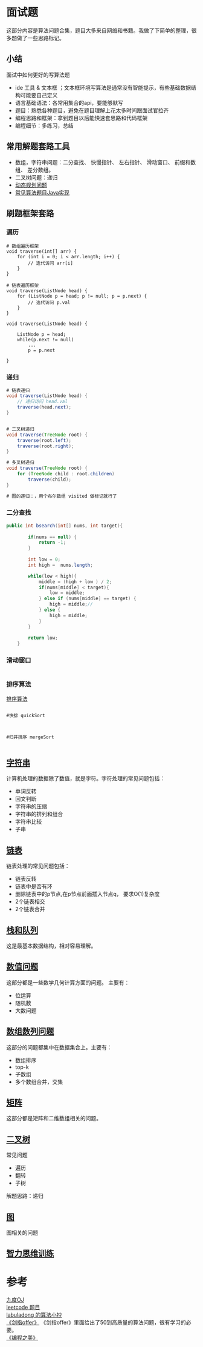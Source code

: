 # 面试题

这部分内容是算法问题合集，题目大多来自网络和书籍。我做了下简单的整理，很多题做了一些思路标记。

## 小结

面试中如何更好的写算法题

* ide 工具 & 文本框 ；文本框环境写算法是通常没有智能提示，有些基础数据结构可能要自己定义
* 语言基础语法：各常用集合的api，要能够默写
* 题目：熟悉各种题目，避免在题目理解上花太多时间跟面试官拉齐
* 编程思路和框架：拿到题目以后能快速套思路和代码框架
* 编程细节：多练习，总结


## 常用解题套路工具

* 数组，字符串问题：二分查找、 快慢指针、 左右指针、 滑动窗口、 前缀和数组、 差分数组。
* 二叉树问题：递归
* [动态规划问题](../8%20Algorithms%20Analysis/动态规划.md)
* [常见算法题目Java实现](https://github.com/nonstriater/deep-in-java/tree/master/src/main/java/com/nonstriater/deepinjava/algo)


## 刷题框架套路


### 遍历

```
# 数组遍历框架
void traverse(int[] arr) {
    for (int i = 0; i < arr.length; i++) {
        // 迭代访问 arr[i]
    }
}

# 链表遍历框架
void traverse(ListNode head) {
    for (ListNode p = head; p != null; p = p.next) {
        // 迭代访问 p.val
    }
}

void traverse(ListNode head) {

    ListNode p = head;
    while(p.next != null)
        ...
        p = p.next
 
}

```


### 递归

```Java
# 链表递归
void traverse(ListNode head) {
    // 递归访问 head.val
    traverse(head.next);
}


# 二叉树递归
void traverse(TreeNode root) {
    traverse(root.left);
    traverse(root.right);
}

# 多叉树递归
void traverse(TreeNode root) {
    for (TreeNode child : root.children)
        traverse(child);
}

# 图的递归：，用个布尔数组 visited 做标记就行了

```


### 二分查找  

```Java
public int bsearch(int[] nums, int target){
        
        if(nums == null) {
            return -1;
        }
        
        int low = 0;
        int high =  nums.length;

        while(low < high){
            middle = (high + low ) / 2;        
            if(nums[middle] < target){
                low = middle;
            } else if (nums[middle] == target) {
                high = middle;//
            } else {
                high = middle; 
            }
        }
        
        return low;        
    } 
```

### 滑动窗口

```Java


```


### 排序算法

[排序算法](../6%20Sort/README.md)

```Java

#快排 quickSort



#归并排序 mergeSort



```



## [字符串](1%20字符串.md)

计算机处理的数据除了数值，就是字符。字符处理的常见问题包括：

* 单词反转  
* 回文判断  
* 字符串的压缩  
* 字符串的排列和组合  
* 字符串比较  
* 子串  


## [链表](2%20链表.md)

链表处理的常见问题包括：

* 链表反转
* 链表中是否有环
* 删除链表中的p节点,在p节点前面插入节点q， 要求O(1)复杂度
* 2个链表相交
* 2个链表合并


## [栈和队列](3%20堆和栈.md)

这是最基本数据结构，相对容易理解。



## [数值问题](4%20数值问题.md)

这部分都是一些数学几何计算方面的问题。  主要有：

* 位运算
* 随机数
* 大数问题


## [数组数列问题](5%20数组数列问题.md)


这部分的问题都集中在数据集合上。主要有：

* 数组排序
* top-k
* 子数组
* 多个数组合并，交集


## [矩阵](6%20矩阵.md)

这部分都是矩阵和二维数组相关的问题。


## [二叉树](7%20二叉树.md)

常见问题

* 遍历
* 翻转
* 子树

解题思路：递归

## [图](8%20图.md)

图相关的问题



## [智力思维训练](9%20智力思维训练.md)




# 参考
 
[九度OJ](http://ac.jobdu.com/index.php)    
[leetcode 题目](https://leetcode.com/)    
[labuladong 的算法小抄](https://labuladong.gitee.io/algo/1/2/)     
[《剑指offer》](剑指offer/README.md)  《剑指offer》里面给出了50到高质量的算法问题，很有学习的必要。    
[《编程之美》](编程之美/README.md)    
 


